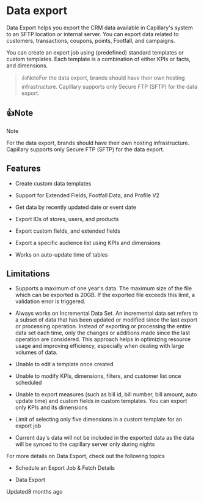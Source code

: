 # Data export

Data Export helps you export the CRM data available in Capillary's system to an SFTP location or internal server. You can export data related to customers, transactions, coupons, points, Footfall, and campaigns.

You can create an export job using (predefined) standard templates or custom templates. Each template is a combination of either KPIs or facts, and dimensions.

> 👍NoteFor the data export, brands should have their own hosting infrastructure. Capillary supports only Secure FTP (SFTP) for the data export.

## 👍Note

Note

For the data export, brands should have their own hosting infrastructure. Capillary supports only Secure FTP (SFTP) for the data export.

## Features

- Create custom data templates

- Support for Extended Fields, Footfall Data, and Profile V2

- Get data by recently updated date or event date

- Export IDs of stores, users, and products

- Export custom fields, and extended fields

- Export a specific audience list using KPIs and dimensions

- Works on auto-update time of tables

## Limitations

- Supports a maximum of one year's data. The maximum size of the file which can be exported is 20GB. If the exported file exceeds this limit, a validation error is triggered.

- Always works on Incremental Data Set. An incremental data set refers to a subset of data that has been updated or modified since the last export or processing operation. Instead of exporting or processing the entire data set each time, only the changes or additions made since the last operation are considered. This approach helps in optimizing resource usage and improving efficiency, especially when dealing with large volumes of data.

- Unable to edit a template once created

- Unable to modify KPIs, dimensions, filters, and customer list once scheduled

- Unable to export measures (such as bill id, bill number, bill amount, auto update time) and custom fields in custom templates. You can export only KPIs and its dimensions

- Limit of selecting only five dimensions in a custom template for an export job

- Current day's data will not be included in the exported data as the data will be synced to the capillary server only during nights

For more details on Data Export, check out the following topics

- Schedule an Export Job & Fetch Details

- Data Export

Updated8 months ago